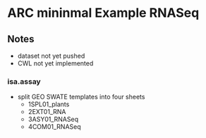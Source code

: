 # ARC mininmal Example RNASeq


## Notes

- dataset not yet pushed
- CWL not yet implemented 



### isa.assay
- split GEO SWATE templates into four sheets 
    - 1SPL01_plants
    - 2EXT01_RNA
    - 3ASY01_RNASeq
    - 4COM01_RNASeq





